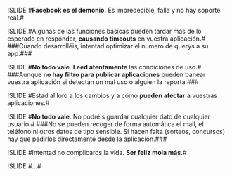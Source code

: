 !SLIDE
#**Facebook es el demonio**. Es impredecible, falla y no hay soporte real.#

!SLIDE
#Algunas de las funciones básicas pueden tardar más de lo esperado en responder, **causando timeouts** en vuestra aplicación.#
###Cuando desarrolléis, intentad optimizar el numero de querys a su app.###

!SLIDE
#**No todo vale**. **Leed atentamente** las condiciones de uso.#
###Aunque **no hay filtro para publicar aplicaciones** pueden banear vuestra aplicación si detectan un mal uso o alguien la reporta.###

!SLIDE
#Estad al loro a los cambios y a cómo **pueden afectar** a vuestras aplicaciones.#

!SLIDE
#**No todo vale**. No podréis guardar cualquier dato de cualquier usuario.#
###No se pueden recoger de forma automática el mail, el teléfono ni otros datos de tipo sensible. Si hacen falta (sorteos, concursos) hay que pedirlos directamente desde la aplicación.###

!SLIDE
#Intentad no complicaros la vida. **Ser feliz mola más.**#

!SLIDE
#...#